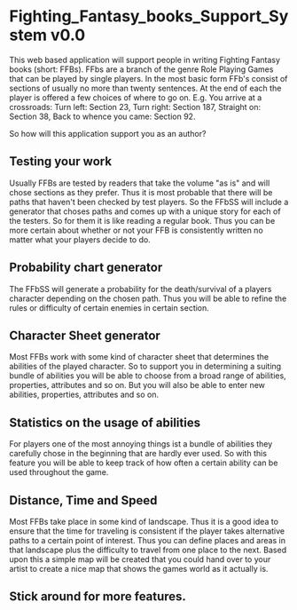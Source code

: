 # Fighting_Fantasy_books_Support_System v0.0
This web based application will support people in writing Fighting Fantasy books (short: FFBs). FFbs are a branch of the genre Role Playing Games that can be played by single players. In the most basic form FFb's consist of sections of usually no more than twenty sentences. At the end of each the player is offered a few choices of where to go on. E.g. You arrive at a crossroads: Turn left: Section 23, Turn right: Section 187, Straight on: Section 38, Back to whence you came: Section 92.

So how will this application support you as an author?

## Testing your work
Usually FFBs are tested by readers that take the volume "as is" and will chose sections as they prefer. Thus it is most probable that there will be paths that haven't been checked by test players. So the FFbSS will include a generator that choses paths and comes up with a unique story for each of the testers. So for them it is like reading a regular book. Thus you can be more certain about whether or not your FFB is consistently written no matter what your players decide to do.

## Probability chart generator
The FFbSS will generate a probability for the death/survival of a players character depending on the chosen path. Thus you will be able to refine the rules or difficulty of certain enemies in certain section.

## Character Sheet generator
Most FFBs work with some kind of character sheet that determines the abilities of the played character. So to support you in determining a suiting bundle of abilities you will be able to choose from a broad range of abilities, properties, attributes and so on. But you will also be able to enter new abilities, properties, attributes and so on.

## Statistics on the usage of abilities
For players one of the most annoying things ist a bundle of abilities they carefully chose in the beginning that are hardly ever used. So with this feature you will be able to keep track of how often a certain ability can be used throughout the game.

## Distance, Time and Speed
Most FFBs take place in some kind of landscape. Thus it is a good idea to ensure that the time for traveling is consistent if the player takes alternative paths to a certain point of interest. Thus you can define places and areas in that landscape plus the difficulty to travel from one place to the next. Based upon this a simple map will be created that you could hand over to your artist to create a nice map that shows the games world as it actually is.

## Stick around for more features.
